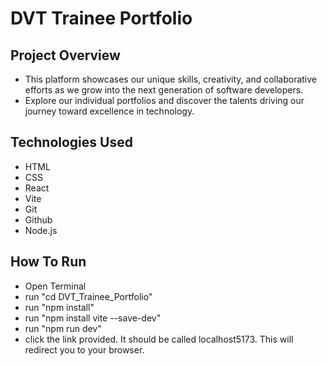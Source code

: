 # DVT Trainee Portfolio

## Project Overview
- This platform showcases our unique skills, creativity, and collaborative efforts as we grow into the next generation of software developers.
- Explore our individual portfolios and discover the talents driving our journey toward excellence in technology.​

## Technologies Used
- HTML
- CSS
- React
- Vite
- Git
- Github
- Node.js

## How To Run
- Open Terminal
- run "cd DVT_Trainee_Portfolio"
- run "npm install"
- run "npm install vite --save-dev"
- run "npm run dev"
- click the link provided. It should be called localhost5173. This will redirect you to your browser.

